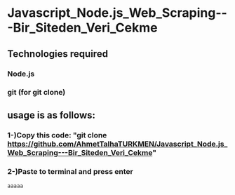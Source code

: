# Javascript_Node.js_Web_Scraping---Bir_Siteden_Veri_Cekme


## Technologies required
### Node.js
### git (for git clone)
## usage is as follows:
### 1-)Copy this code: "git clone https://github.com/AhmetTalhaTURKMEN/Javascript_Node.js_Web_Scraping---Bir_Siteden_Veri_Cekme"

### 2-)Paste to terminal and press enter

<code>aaaaa </code>
